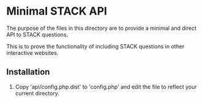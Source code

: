 # Minimal STACK API

The purpose of the files in this directory are to provide a minimal and direct API to STACK questions.

This is to prove the functionality of including STACK questions in other interactive websites.

## Installation

1. Copy 'api/config.php.dist' to 'config.php' and edit the file to reflect your current directory.